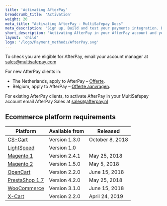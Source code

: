 ```yaml
---
title: 'Activating AfterPay'
breadcrumb_title: 'Activation'
weight: 20
meta_title: "Activating AfterPay - MultiSafepay Docs"
meta_description: "Sign up. Build and test your payments integration. Explore our products and services. Use our API reference, SDKs, and wrappers. Get support."
short_description: "Activating AfterPay in your AfterPay account and your MultiSafepay account"
layout: 'child'
logo: '/logo/Payment_methods/AfterPay.svg'
---
```


To check you are eligible for AfterPay, email your account manager at <sales@multisafepay.com>

For new AfterPay clients in:

- The Netherlands, apply to AfterPay – [Offerte](https://www.afterpay.nl/nl/zakelijk/offerte).
- Belgium, apply to AfterPay – [Offerte aanvragen](https://www.afterpay.be/be/footer/zakelijke-partners/offerte-aanvragen).

For existing AfterPay clients, to activate AfterPay in your MultiSafepay account email AfterPay Sales at <sales@afterpay.nl>  

## Ecommerce platform requirements

| Platform | Available from  | Released  |
|---|---|---|
| [CS-Cart](https://github.com/MultiSafepay/CS-Cart/blob/master/CHANGELOG.md)  | Version 1.3.0  | October 8, 2018  |
| [LightSpeed](/ecommerce-platforms/lightspeed/)  | Version 1.0  |   |
| [Magento 1](/payments/integrations/ecommerce-platforms/magento1/changelog)  | Version 2.4.1  | May 25, 2018  | 
| [Magento 2](https://github.com/MultiSafepay/Magento2Msp/blob/master/CHANGELOG.md)  | Version 1.5.0  | May 5, 2018  |
| [OpenCart](https://github.com/MultiSafepay/Opencart/blob/master/CHANGELOG.md)  | Version 2.2.0  | June 15, 2018  |
| [PrestaShop 1.7](https://github.com/MultiSafepay/PrestaShop/blob/master/CHANGELOG.md)  | Version 4.2.0  | May 25, 2018  |
| [WooCommerce](https://github.com/MultiSafepay/WooCommerce/blob/master/CHANGELOG.md)  | Version 3.1.0  | June 15, 2018  |
| [X-Cart](/payments/integrations/ecommerce-platforms/x-cart)  | Version 2.2.0  | April 24, 2019  |


